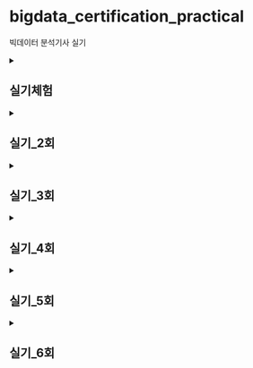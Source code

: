 # bigdata_certification_practical
빅데이터 분석기사 실기



<details>
    <summary><h2>실기체험</h2></summary>

## 
### ♠ big_2nd.py
#### EDA
- 데이터 로드 (3500, 11), (2482, 10)
- pandas set option
#### Preprocessing
- '총구매액', '최대구매액'이 0이하인 값 제거 (3490, 11), (2473, 10)
- '총구매액' < '최대구매액'인 데이터 제거 (3430, 11), (2438, 10)
- ~~'총구매액' < '환불금액'인 데이터 제거~~
- '환불금액' 결측치 0으로 대체 & int형으로 변환
- ~~'주구매상품', '주구매지점' 라벨인코딩~~
- '주구매상품', '주구매지점' 원핫인코딩
- '총구매액', '최대구매액', '환불금액' 스케일링
#### Modeling
- RF
- DT
- ET
- SVM

### ♠ big_2nd_q2.py
: big_2nd.py 다시
- 데이터 로드
- 결측치 대체 (0)
- string 데이터 LabelEncoding
- valid 데이터 split
- RandomForest 모델링
- valid score : 0.6171428571428571
- roc-auc score : 0.6512769042043046
- 결과 저장


### ♠ q_3.py
- 제 3유형  
![image](https://github.com/user-attachments/assets/738523fa-1d86-4985-88e0-d8232d6aeccd)
- 1) 카이제곱 통계량
    - scipy.stats.chi2_contingency
        - **두 개 이상의 범주형 변수**간의 **독립성 검정**
        - 이차원 배열(행렬)을 입력으로 받음
        - 통계량, p-value, 자유도, 기대값 테이블 을 반환
        - 이차원 배열은 각 범주에 해당하는 데이터들의 개수표
        - pd.crosstab으로 교차표를 만들어 이를 chi2_contingency의 입력으로 사용

    - scipy.stats.chisquare
        - **한 개의 범주형 변수**분포의 **일치 여부** 검정
        - 한 변수에 대한 관측값, 기댓값 총 두개의 값을 입력으로 받음
        - 통계량, p-value 를 반환

- 2) 로지스틱 회귀모형 계수
    - ~~X['Sex']= X['Sex'].apply(lambda x:1 if x=='male' else 0)~~
    - X.loc[:,'Sex']= [1 if x=='male' else 0 for x in X['Sex']]
    - model= LogisticRegression
    - model.coef_[0] : 독립변수별 계수
    - penalty 인자 : None 처리

- 3) 오즈비
    - np.exp(model.coef_[0][1])
    - 특정 변수의 계수를 지수함수로 사용하면 이 값이 **특정 변수가 한단위 증가할 때의 오즈비**가 됨.
    - 만약 두단위가 증가할 때의 오즈비를 구한다면, 계수 * 단위 수
    - 오즈비는 이진 종속변수에서 주로 사용 > 로지스틱 회귀모형(이진분류)
</details>



<details>
    <summary><h2>실기_2회</h2></summary>

## 
### ♠ 작업형1.py
- 1) 데이터 프레임 정렬
    - df.sort_value(by= '열이름', ascending= 오름차순)
    - df.sort_index

- 2) 통계값
    - 평균값 : mean()
    - 중앙값 : median()
    - 표준편차 : std()

- 3) 연산자 사용
    - or 연산자, | 연산자
    - df[(df['households']<dead_1st) | (df['households']>dead_3rd)]
    - 에러에 따라 다르게 사용


### ♠ 작업형2.py
- 데이터 확인 (info)
- 결측치 x
- object 타입 변수 인코딩 (OrdinalEncoder)
- model_selection.train_test_split
- fit & score
- score: 0.6654545454545454
</details>




<details>
    <summary><h2>실기_3회</h2></summary>

## 
### ♠ 작업형1.py
- 문제 1
    - 결측값 제거 : dropna(axis= 0) # 행제거
    - 데이터프레임 인덱스 : reset_index(inplace= True, drop= True) # 기존 인덱스가 열 값으로 들어옴.
- 문제 3
    - 결측치 갯수 : df.isna().sum()
    - 가장 많은/적은 갯수를 가진 인덱스 : .idxmax() / .idxmin()


### ♠ 작업형2.py
- OrdinalEncoder 인자 외우기 
(참고) https://data-yun.tistory.com/entry/Python-LabelEncoder-VS-OrdinalEncoder 
- 형변환 : astype(int) == astype('int64')
- 클래스 별 예측 확률 : model.predict_proba(test_x)
</details>




<details>
    <summary><h2>실기_4회</h2></summary>
   
## 
### ♠ 작업형1.py
- 문제 1
    - describe()['25%'] == quantile(0.25)
    - describe()['75%'] == quantile(0.75)

- 문제 3
    - df['col'].dropna  ❌
    - df.dropna(subset= ['col'])  ⭕️
    : 'col'열에서 NaN인 값인 행을 제거

### ♠ 작업형2.py
- y= train['result']
- X= train.drop('result', axis= 1) # axis= 1 : 열 기준 제거
</details>




<details>
    <summary><h2>실기_5회</h2></summary>
   
## 
### ♠ 작업형1.py
- 문제 1
    - 특정 열에서 결측치를 가진 행 drop : df.dropna(subset=['col'])
    - 하지만, 결측치가 아닌 특정 값을 가진 행 drop은? : df[df['col']!= 'vaule']
    > 쉽게 생각하기..!

- 문제 2
    - 제곱 : a**2

- 문제 3
    - 그룹화 : df.groupby('col').sum()  (sum 외에도 mean, median, count, min/max, var, std 등 가능)
    - 그룹화 다중 통계량 : df.groupby('col').agg(['mean', 'var'])

### ♠ 작업형2.py
- object 컬럼
    - LabelEncoder
        - 타겟값(y)을 대상으로 함
        - 따라서 1차원만 입력으로 받음
        - int형으로 반환
    - OrdinalEncoder
        - 독립변수(x)를 대상으로 함
        - 따라서 2차원 배열을 입력으로 받음
        - float형으로 반환  
    => OrdinalEncoder().fit_transform(train[['col1','col2']]).**astype(int)**

- validation 셋 분리해서 성능확인
    - sklearn.model_selection.train_test_split() 사용

- 여러 모델 비교
    - 분류 (Classifier)
        - sklearn.ensemble.RandomForestClassifier
        - sklearn.linear_model.LogisticRegres**sion**
        - xgboost.XGBClassifier
    - 회귀 (Regressor)
        - sklearn.ensemble.RandomForestRegressor
        - sklearn.linear_model.LinearRegres**sion**
        - xgboost.XGBRegressor
</details>




<details>
    <summary><h2>실기_6회</h2></summary>
   
## 
### ♠ 변형.py
- 제 1유형
    - 문제 1
        - df.groupby('col1').mean()  # 각 열의 평균
        - df.gruouby('col1')['col2'].mean()  # col2 열의 평균
        - df.groupby(['col1', 'col2']).mean()  # 그룹화
    - 문제 2
        - df.groupby(['col']).count() == df['col'].value_counts()
    - 문제 3
        - df[df['col'].**isin**(['v1','v2','v3'])]['사기']  # T/F로 반환
- 제 2유형
    - le.classes_  # LabelEncoder 변환된 문자열의 리스트, 인덱스로 인코딩됨
    - oe.categories_  # OrdinalEncoder로 변환된 문자열 리스트
    - le.inverse_transform(pred)  # 라벨인코딩의 디코딩
